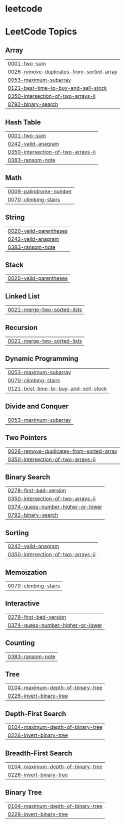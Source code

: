 # leetcode
<!---LeetCode Topics Start-->
# LeetCode Topics
## Array
|  |
| ------- |
| [0001-two-sum](https://github.com/chandru39/leetcode/tree/master/0001-two-sum) |
| [0026-remove-duplicates-from-sorted-array](https://github.com/chandru39/leetcode/tree/master/0026-remove-duplicates-from-sorted-array) |
| [0053-maximum-subarray](https://github.com/chandru39/leetcode/tree/master/0053-maximum-subarray) |
| [0121-best-time-to-buy-and-sell-stock](https://github.com/chandru39/leetcode/tree/master/0121-best-time-to-buy-and-sell-stock) |
| [0350-intersection-of-two-arrays-ii](https://github.com/chandru39/leetcode/tree/master/0350-intersection-of-two-arrays-ii) |
| [0792-binary-search](https://github.com/chandru39/leetcode/tree/master/0792-binary-search) |
## Hash Table
|  |
| ------- |
| [0001-two-sum](https://github.com/chandru39/leetcode/tree/master/0001-two-sum) |
| [0242-valid-anagram](https://github.com/chandru39/leetcode/tree/master/0242-valid-anagram) |
| [0350-intersection-of-two-arrays-ii](https://github.com/chandru39/leetcode/tree/master/0350-intersection-of-two-arrays-ii) |
| [0383-ransom-note](https://github.com/chandru39/leetcode/tree/master/0383-ransom-note) |
## Math
|  |
| ------- |
| [0009-palindrome-number](https://github.com/chandru39/leetcode/tree/master/0009-palindrome-number) |
| [0070-climbing-stairs](https://github.com/chandru39/leetcode/tree/master/0070-climbing-stairs) |
## String
|  |
| ------- |
| [0020-valid-parentheses](https://github.com/chandru39/leetcode/tree/master/0020-valid-parentheses) |
| [0242-valid-anagram](https://github.com/chandru39/leetcode/tree/master/0242-valid-anagram) |
| [0383-ransom-note](https://github.com/chandru39/leetcode/tree/master/0383-ransom-note) |
## Stack
|  |
| ------- |
| [0020-valid-parentheses](https://github.com/chandru39/leetcode/tree/master/0020-valid-parentheses) |
## Linked List
|  |
| ------- |
| [0021-merge-two-sorted-lists](https://github.com/chandru39/leetcode/tree/master/0021-merge-two-sorted-lists) |
## Recursion
|  |
| ------- |
| [0021-merge-two-sorted-lists](https://github.com/chandru39/leetcode/tree/master/0021-merge-two-sorted-lists) |
## Dynamic Programming
|  |
| ------- |
| [0053-maximum-subarray](https://github.com/chandru39/leetcode/tree/master/0053-maximum-subarray) |
| [0070-climbing-stairs](https://github.com/chandru39/leetcode/tree/master/0070-climbing-stairs) |
| [0121-best-time-to-buy-and-sell-stock](https://github.com/chandru39/leetcode/tree/master/0121-best-time-to-buy-and-sell-stock) |
## Divide and Conquer
|  |
| ------- |
| [0053-maximum-subarray](https://github.com/chandru39/leetcode/tree/master/0053-maximum-subarray) |
## Two Pointers
|  |
| ------- |
| [0026-remove-duplicates-from-sorted-array](https://github.com/chandru39/leetcode/tree/master/0026-remove-duplicates-from-sorted-array) |
| [0350-intersection-of-two-arrays-ii](https://github.com/chandru39/leetcode/tree/master/0350-intersection-of-two-arrays-ii) |
## Binary Search
|  |
| ------- |
| [0278-first-bad-version](https://github.com/chandru39/leetcode/tree/master/0278-first-bad-version) |
| [0350-intersection-of-two-arrays-ii](https://github.com/chandru39/leetcode/tree/master/0350-intersection-of-two-arrays-ii) |
| [0374-guess-number-higher-or-lower](https://github.com/chandru39/leetcode/tree/master/0374-guess-number-higher-or-lower) |
| [0792-binary-search](https://github.com/chandru39/leetcode/tree/master/0792-binary-search) |
## Sorting
|  |
| ------- |
| [0242-valid-anagram](https://github.com/chandru39/leetcode/tree/master/0242-valid-anagram) |
| [0350-intersection-of-two-arrays-ii](https://github.com/chandru39/leetcode/tree/master/0350-intersection-of-two-arrays-ii) |
## Memoization
|  |
| ------- |
| [0070-climbing-stairs](https://github.com/chandru39/leetcode/tree/master/0070-climbing-stairs) |
## Interactive
|  |
| ------- |
| [0278-first-bad-version](https://github.com/chandru39/leetcode/tree/master/0278-first-bad-version) |
| [0374-guess-number-higher-or-lower](https://github.com/chandru39/leetcode/tree/master/0374-guess-number-higher-or-lower) |
## Counting
|  |
| ------- |
| [0383-ransom-note](https://github.com/chandru39/leetcode/tree/master/0383-ransom-note) |
## Tree
|  |
| ------- |
| [0104-maximum-depth-of-binary-tree](https://github.com/chandru39/leetcode/tree/master/0104-maximum-depth-of-binary-tree) |
| [0226-invert-binary-tree](https://github.com/chandru39/leetcode/tree/master/0226-invert-binary-tree) |
## Depth-First Search
|  |
| ------- |
| [0104-maximum-depth-of-binary-tree](https://github.com/chandru39/leetcode/tree/master/0104-maximum-depth-of-binary-tree) |
| [0226-invert-binary-tree](https://github.com/chandru39/leetcode/tree/master/0226-invert-binary-tree) |
## Breadth-First Search
|  |
| ------- |
| [0104-maximum-depth-of-binary-tree](https://github.com/chandru39/leetcode/tree/master/0104-maximum-depth-of-binary-tree) |
| [0226-invert-binary-tree](https://github.com/chandru39/leetcode/tree/master/0226-invert-binary-tree) |
## Binary Tree
|  |
| ------- |
| [0104-maximum-depth-of-binary-tree](https://github.com/chandru39/leetcode/tree/master/0104-maximum-depth-of-binary-tree) |
| [0226-invert-binary-tree](https://github.com/chandru39/leetcode/tree/master/0226-invert-binary-tree) |
<!---LeetCode Topics End-->